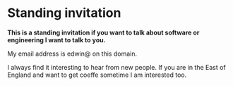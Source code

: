 # Standing invitation

**This is a standing invitation if you want to talk about software or
engineering I want to talk to you.**

My email address is edwin@ on this domain.

I always find it interesting to hear from new people. If you are in the East of
England and want to get coeffe sometime I am interested too.

